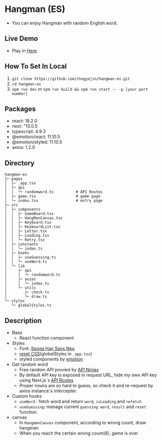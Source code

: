 # Hangman (ES)

- You can enjoy Hangman with random English word.

## Live Demo

- Play in [Here](https://hangman-es.vercel.app/)

## How To Set In Local

1. `git clone https://github.com/chogyejin/hangman-es.git`
2. `cd hangman-es`
3. `npm run dev` or `npm run build && npm run start -- -p [your port number]`

## Packages

- react: 18.2.0
- next: "13.0.5
- typescript: 4.9.3
- @emotion/react: 11.10.5
- @emotion/styled: 11.10.5
- axios: 1.2.0

## Directory

```
hangman-es
├─ pages
│  ├─ _app.tsx
│  ├─ api
│  │  └─ randomword.ts          # API Routes
│  ├─ game.tsx                  # game page
│  └─ index.tsx                 # entry page
├─ src
│  ├─ components
│  │  ├─ GameBoard.tsx
│  │  ├─ HangManCanvas.tsx
│  │  ├─ Keyboard.tsx
│  │  ├─ KeyboardList.tsx
│  │  ├─ Letter.tsx
│  │  ├─ Loading.tsx
│  │  └─ Retry.tsx
│  ├─ constants
│  │  └─ index.ts
│  ├─ hooks
│  │  ├─ useGuessing.ts
│  │  └─ useWord.ts
│  └─ lib
│     ├─ api
│     │  └─ randomword.ts
│     ├─ axios
│     │  └─ index.ts
│     └─ utils
│        ├─ check.ts
│        └─ draw.ts
└─ styles
   └─ globalStyles.ts
```

## Description

- Base
  - React function component
- Styles
  - Font: [Spoqa Han Sans Neo](https://spoqa.github.io/spoqa-han-sans/)
  - [reset CSS](https://velog.io/@teo/2022-CSS-Reset-%EB%8B%A4%EC%8B%9C-%EC%8D%A8%EB%B3%B4%EA%B8%B0)(globalStyles in `_app.tsx`)
  - styled components by [emotion](https://emotion.sh/docs/introduction)
- Get random word
  - Free random API provied by [API Ninjas](https://api-ninjas.com/api/randomword)
  - By default API key is exposed in request URL, hide my own API key using Next.js`s [API Routes](https://nextjs.org/docs/api-routes/introduction)
  - Proper nouns are so hard to guess, so check it and re-request by axios instance`s intercepter.
- Custom hooks
  - `useWord` : fetch word and return `word`, `isLoading` and `refetch`
  - `useGuessing`: manage current `guessing word`, `result` and `reset` function.
- canvas
  - In `HangmanCanvas` component, according to wrong count, draw hangman
  - When you reach the certain wrong count(8), game is over
